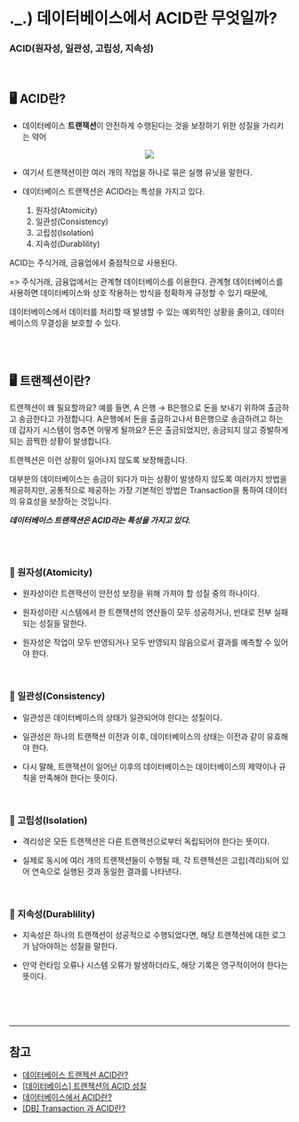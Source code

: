 # ._.) 데이터베이스에서 ACID란 무엇일까?
### ACID(원자성, 일관성, 고립성, 지속성)
<br>

## 🖥 ACID란?
*  데이터베이스 **트랜잭션**이 안전하게 수행된다는 것을 보장하기 위한 성질을 가리키는 약어

<p align="center">
<img src="../img/ACID.png">
</p>

* 여기서 트랜잭션이란 여러 개의 작업을 하나로 묶은 실행 유닛을 말한다.

* 데이터베이스 트랜잭션은 ACID라는 특성을 가지고 있다.

    1. 원자성(Atomicity)
    2. 일관성(Consistency)
    3. 고립성(Isolation)
    4. 지속성(Durablility)

ACID는 주식거래, 금융업에서 중점적으로 사용된다.

=> 주식거래, 금융업에서는 관계형 데이터베이스를 이용한다.
관계형 데이터베이스를 사용하면 데이터베이스와 상호 작용하는 방식을 정확하게 규정할 수 있기 때문에,

데이터베이스에서 데이터를 처리할 때 발생할 수 있는 예외적인 상황을 줄이고, 데이터베이스의 무결성을 보호할 수 있다.

<br><br>

## 🖥 트랜젝션이란?

트랜젝션이 왜 필요할까요?
예를 들면, A 은행 → B은행으로 돈을 보내기 위하여 출금하고 송금한다고 가정합니다. A은행에서 돈을 출금하고나서 B은행으로 송금하려고 하는데 갑자기 시스템이 멈추면 어떻게 될까요? 돈은 출금되었지만, 송금되지 않고 증발하게 되는 끔찍한 상황이 발생합니다.

트랜젝션은 이런 상황이 일어나지 않도록 보장해줍니다.

대부분의 데이터베이스는 송금이 되다가 마는 상황이 발생하지 않도록 여러가지 방법을 제공하지만, 공통적으로 제공하는 가장 기본적인 방법은 Transaction을 통하여 데이터의 유효성을 보장하는 것입니다.

***데이터베이스 트랜잭션은 ACID라는 특성을 가지고 있다.***

<br><br>

### 📌 원자성(Atomicity)
* 원자성이란 트랜잭션이 안전성 보장을 위해 가져야 할 성질 중의 하나이다.

* 원자성이란 시스템에서 한 트랜잭션의 연산들이 모두 성공하거나, 반대로 전부 실패되는 성질을 말한다.

* 원자성은 작업이 모두 반영되거나 모두 반영되지 않음으로서 결과를 예측할 수 있어야 한다.

<br>

### 📌 일관성(Consistency)
* 일관성은 데이터베이스의 상태가 일관되어야 한다는 성질이다.

* 일관성은 하나의 트랜잭션 이전과 이후, 데이터베이스의 상태는 이전과 같이 유효해야 한다.

* 다시 말해, 트랜잭션이 일어난 이후의 데이터베이스는 데이터베이스의 제약이나 규칙을 만족해야 한다는 뜻이다.

<br>

### 📌 고립성(Isolation)
* 격리성은 모든 트랜잭션은 다른 트랜잭션으로부터 독립되어야 한다는 뜻이다.

* 실제로 동시에 여러 개의 트랜잭션들이 수행될 때, 각 트랜젝션은 고립(격리)되어 있어 연속으로 실행된 것과 동일한 결과를 나타낸다.

<br>

### 📌 지속성(Durablility)
* 지속성은 하나의 트랜잭션이 성공적으로 수행되었다면, 해당 트랜잭션에 대한 로그가 남아야하는 성질을 말한다.

* 만약 런타임 오류나 시스템 오류가 발생하더라도, 해당 기록은 영구적이어야 한다는 뜻이다.
<!-- <br><br>

## 🖥 -->

<br><br><br>
*** 

## 참고
* [데이터베이스 트랜젝션 ACID란?](https://covenant.tistory.com/85)
* [[데이터베이스] 트랜잭션의 ACID 성질](https://hanamon.kr/데이터베이스-트랜잭션의-acid-성질/)
* [데이터베이스에서 ACID란?](https://continuetochallenge.tistory.com/127)
* [[DB] Transaction 과 ACID란?](https://chrisjune-13837.medium.com/db-transaction-과-acid란-45a785403f9e)